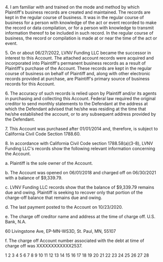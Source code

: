 4\. I am familiar with and trained on the mode and method by which Plaintiff's business records are created and
maintained. The records are kept in the regular course of business. It was in the regular course of business for a
person with knowledge of the act or event recorded to make the record or data compilation, or for a person
with knowledge to transmit information thereof to be included in such record. In the regular course of business,
the record or compilation is made at or near the time of the act or event.

5\. On or about 06/27/2022, LVNV Funding LLC became the successor in interest to this Account. The attached
account records were acquired and incorporated into Plaintiff's permanent business records as a result of
Plaintiff's purchase of the Account. These records are kept in the regular course of business on behalf of Plaintiff
and, along with other electronic records provided at purchase, are Plaintiff's primary source of business records
for this Account.

6\. The accuracy of such records is relied upon by Plaintiff and/or its agents in purchasing and collecting this
Account. Federal law required the original creditor to send monthly statements to the Defendant at the address
at which the Defendant advised that he/she was residing at the time that he/she established the account, or to
any subsequent address provided by the Defendant.

7\. This Account was purchased after 01/01/2014 and, therefore, is subject to California Civil Code Section
1788.60.

8\. In accordance with California Civil Code section 1788.58(a)(3-8), LVNV Funding LLC's records show the
following relevant information concerning the Account.

a. Plaintiff is the sole owner of the Account.

b. The Account was opened on 06/01/2018 and charged off on 06/30/2021 with a balance of $9,339.79.

c. LVNV Funding LLC records show that the balance of $9,339.79 remains due and owing. Plaintiff is
seeking to recover only that portion of the charge-off balance that remains due and owing.

d. The last payment posted to the Account on 10/23/2020.

e. The charge off creditor name and address at the time of charge off.
U.S. Bank, N.A.

60 Livingstone Ave, EP-MN-WS3D, St. Paul, MN, 55107

f. The charge off Account number associated with the debt at time of charge off was
XXXXXXXXXXXX2537.

<!-- PageFooter="/12915" -->
<!-- PageNumber="Page 2" -->
<!-- PageFooter="DECLARATION IN SUPPORT OF APPLICATION FOR ENTRY OF DEFAULT JUDGMENT PURSUANT TO CIVIL CODE § 1788.60" -->
<!-- PageFooter="1.001" -->

1
2
3
4
5
6
7
8
9
10
11
12
13
14
15
16
17
18
19
20
21
22
23
24
25
26
27
28

<!-- PageBreak -->

